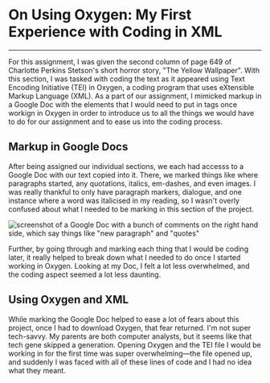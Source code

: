 # On Using Oxygen: My First Experience with Coding in XML 

---

For this assignment, I was given the second column of page 649 of Charlotte Perkins Stetson's short horror story, "The Yellow Wallpaper". With this section, I was tasked with coding the text as it appeared using Text Encoding Initiative (TEI) in Oxygen, a coding program that uses eXtensible Markup Language (XML). As a part of our assignment, I mimicked markup in a Google Doc with the elements that I would need to put in tags once workign in Oxygen in order to introduce us to all the things we would have to do for our assignment and to ease us into the coding process. 

## Markup in Google Docs 

After being assigned our individual sections, we each had accesss to a Google Doc with our text copied into it. There, we marked things like where paragraphs started, any quotations, italics, em-dashes, and even images. I was really thankful to only have paragraph markers, dialogue, and one instance where a word was italicised in my reading, so I wasn't overly confused about what I needed to be marking in this section of the project. 

![screenshot of a Google Doc with a bunch of comments on the right hand side, which say things like "new paragraph" and "quotes"](http://crernst25.github.io/crernst25/images/screenshot-of-google-doc.png) 

Further, by going through and marking each thing that I would be coding later, it really helped to break down what I needed to do once I started working in Oxygen. Looking at my Doc, I felt a lot less overwhelmed, and the coding aspect seemed a lot less daunting. 

## Using Oxygen and XML

While marking the Google Doc helped to ease a lot of fears about this project, once I had to download Oxygen, that fear returned. I'm not super tech-savvy. My parents are both computer analysts, but it seems like that tech gene skipped a generation. Opening Oxygen and the TEI file I would be working in for the first time was super overwhelming—the file opened up, and suddenly I was faced with all of these lines of code and I had no idea what they meant. 

